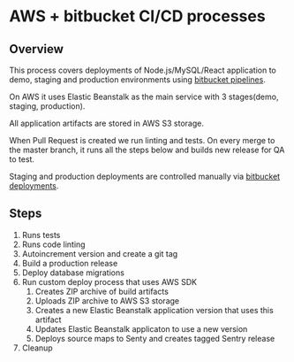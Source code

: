 # AWS + bitbucket CI/CD processes

## Overview

This process covers deployments of Node.js/MySQL/React application to demo, staging and production environments using [bitbucket pipelines](https://bitbucket.org/product/features/pipelines).

On AWS it uses Elastic Beanstalk as the main service with 3 stages(demo, staging, production).

All application artifacts are stored in AWS S3 storage.

When Pull Request is created we run linting and tests. On every merge to the master branch, it runs all the steps below and builds new release for QA to test.

Staging and production deployments are controlled manually via [bitbucket deployments](https://confluence.atlassian.com/bitbucket/bitbucket-deployments-940695276.html).

## Steps

1. Runs tests
2. Runs code linting
3. Autoincrement version and create a git tag
4. Build a production release
5. Deploy database migrations
6. Run custom deploy process that uses AWS SDK
   1. Creates ZIP archive of build artifacts
   2. Uploads ZIP archive to AWS S3 storage
   3. Creates a new Elastic Beanstalk application version that uses this artifact
   4. Updates Elastic Beanstalk applicaton to use a new version
   5. Deploys source maps to Senty and creates tagged Sentry release
7. Cleanup
